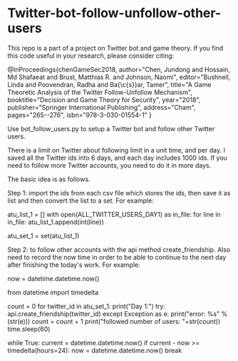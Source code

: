 # Twitter-bot-follow-unfollow-other-users
This repo is a part of a project on Twitter bot and game theory. If you find this code useful in your research, please consider citing:

@InProceedings{chenGameSec2018,
author="Chen, Jundong
and Hossain, Md Shafaeat
and Brust, Matthias R.
and Johnson, Naomi",
editor="Bushnell, Linda
and Poovendran, Radha
and Ba{\c{s}}ar, Tamer",
title="A Game Theoretic Analysis of the Twitter Follow-Unfollow Mechanism",
booktitle="Decision and Game Theory for Security",
year="2018",
publisher="Springer International Publishing",
address="Cham",
pages="265--276",
isbn="978-3-030-01554-1"
}

Use bot_follow_users.py to setup a Twitter bot and follow other Twitter users.

There is a limit on Twitter about following limit in a unit time, and per day. I saved all the Twitter ids into 6 days, and each day includes 1000 ids.
If you need to follow more Twitter accounts, you need to do it in more days.

The basic idea is as follows.

Step 1: import the ids from each csv file which stores the ids, then save it as list and then convert the list to a set.
For example:

atu_list_1 = []
with open(ALL_TWITTER_USERS_DAY1) as in_file:
    for line in in_file:
        atu_list_1.append(int(line))

atu_set_1 = set(atu_list_1)

Step 2: to follow other accounts with the api method create_friendship. Also need to record the now time in order to be able to continue to the next day after finishing the today's work.
For example:

now = datetime.datetime.now()

from datetime import timedelta

count = 0
for twitter_id in atu_set_1:
    print("Day 1:")
    try:
        api.create_friendship(twitter_id)
    except Exception as e:
        print("error: %s" % (str(e)))
    count = count + 1
    print("followed number of users: "+str(count))
    time.sleep(60)

while True:
    current = datetime.datetime.now()
    if current - now >= timedelta(hours=24):
        now = datetime.datetime.now()
        break

